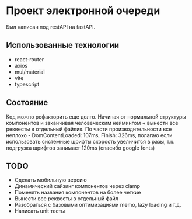 # Проект электронной очереди
Был написан под restAPI на fastAPI. 
## Использованные технологии
* react-router
* axios
* mui/material
* vite
* typescript
## Состояние
Код можно рефакторить еще долго. Начиная от нормальной структуры компонентов и заканчивая человеческим неймингом + вынести все реквесты в отдельный файлик. По части производительности все неплохо - DomContentLoaded: 107ms, Finish: 326ms, полагаю если использовать системные шрифты скорость увеличится в разы, т.к. подгрузка шрифтов занимает 120ms (спасибо google fonts)

## TODO
* Сделать мобильную версию
* Динамический сайзинг компонентов через clamp
* Поменять названия компонентов на более четкие
* Вынести все реквесты в отдельный файл
* Разобраться с базовыми оптимизациями memo, lazy loading и т.д.
* Написать unit тесты
  
